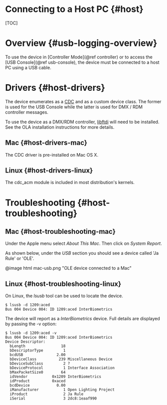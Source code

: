Connecting to a Host PC {#host}
=======================

[TOC]

# Overview {#usb-logging-overview}

To use the device in [Controller Mode](@ref controller) or to access the
[USB Console](@ref usb-console), the device must be connected to a host PC
using a USB cable.

# Drivers {#host-drivers}

The device enumerates as a [CDC](https://en.wikipedia.org/wiki/USB_communications_device_class)
and as a custom device class. The former is used for the USB Console while the
latter is used for DMX / RDM controller messages.

To use the device as a DMX/RDM controller, [libftdi](https://www.intra2net.com/en/developer/libftdi/)
will need to be installed. See the OLA installation instructions for more
details.

## Mac {#host-drivers-mac}

The CDC driver is pre-installed on Mac OS X.

## Linux {#host-drivers-linux}

The cdc_acm module is included in most distribution's kernels.

# Troubleshooting {#host-troubleshooting}

## Mac {#host-troubleshooting-mac}

Under the Apple menu select *About This Mac*. Then click on *System Report*.

As shown below, under the *USB* section you should see a device called 'Ja Rule' or 'OLE'.

@image html mac-usb.png "OLE device connected to a Mac"

## Linux {#host-troubleshooting-linux}

On Linux, the *lsusb* tool can be used to locate the device.

    $ lsusb -d 1209:aced
    Bus 004 Device 004: ID 1209:aced InterBiometrics

The device will report as a *InterBiometrics* device. Full details are
displayed by passing the -v option:

    $ lsusb -d 1209:aced -v
    Bus 004 Device 004: ID 1209:aced InterBiometrics 
    Device Descriptor:
      bLength                18
      bDescriptorType         1
      bcdUSB               2.00
      bDeviceClass          239 Miscellaneous Device
      bDeviceSubClass         2 ?
      bDeviceProtocol         1 Interface Association
      bMaxPacketSize0        64
      idVendor           0x1209 InterBiometrics
      idProduct          0xaced 
      bcdDevice            0.00
      iManufacturer           1 Open Lighting Project
      iProduct                2 Ja Rule
      iSerial                 3 2dc8:1eaaf990
